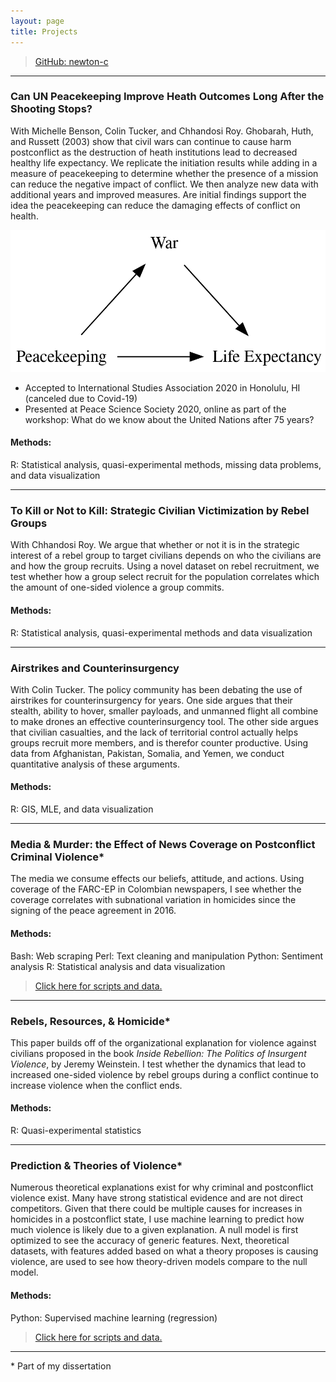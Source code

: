 ```yaml
---
layout: page
title: Projects
---
```


> [GitHub: newton-c](https://github.com/newton-c/)

-------------------------------------------------------------------------------

### Can UN Peacekeeping Improve Heath Outcomes Long After the Shooting Stops?
With Michelle Benson, Colin Tucker, and Chhandosi Roy.
Ghobarah, Huth, and Russett (2003) show that civil wars can continue to cause harm postconflict as the destruction of heath institutions lead to decreased healthy life expectancy. We replicate the initiation results while adding in a measure of peacekeeping to determine whether the presence of a mission can reduce the negative impact of conflict. We then analyze new data with additional years and improved measures. Are initial findings support the idea the peacekeeping can reduce the damaging effects of conflict on health.

![](/assets/pko_dag.png)

- Accepted to International Studies Association 2020 in Honolulu, HI (canceled due to Covid-19)
- Presented at Peace Science Society 2020, online as part of the workshop: What do we know about the United Nations after 75 years?

#### Methods:
R: Statistical analysis, quasi-experimental methods, missing data problems, and data visualization

-------------------------------------------------------------------------------

### To Kill or Not to Kill: Strategic Civilian Victimization by Rebel Groups
With Chhandosi Roy.
We argue that whether or not it is in the strategic interest of a rebel group to target civilians depends on who the civilians are and how the group recruits. Using a novel dataset on rebel recruitment, we test whether how a group select recruit for the population correlates which the amount of one-sided violence a group commits.

#### Methods:
R: Statistical analysis, quasi-experimental methods and data visualization

-------------------------------------------------------------------------------

### Airstrikes and Counterinsurgency
With Colin Tucker.
The policy community has been debating the use of airstrikes for counterinsurgency for years. One side argues that their stealth, ability to hover, smaller payloads, and unmanned flight all combine to make drones an effective counterinsurgency tool. The other side argues that civilian casualties, and the lack of territorial control actually helps groups recruit more members, and is therefor counter productive. Using data from Afghanistan, Pakistan, Somalia, and Yemen, we conduct quantitative analysis of these arguments.

#### Methods:
R: GIS, MLE, and data visualization

-------------------------------------------------------------------------------

### Media & Murder: the Effect of News Coverage on Postconflict Criminal Violence\*
The media we consume effects our beliefs, attitude, and actions. Using coverage of the FARC-EP in Colombian newspapers, I see whether the coverage correlates with subnational variation in homicides since the signing of the peace agreement in 2016.

#### Methods:
Bash: Web scraping
Perl: Text cleaning and manipulation
Python: Sentiment analysis
R: Statistical analysis and data visualization
> [Click here for scripts and data.](https://github.com/newton-c/Dissertation/tree/main/media)

-------------------------------------------------------------------------------

### Rebels, Resources, & Homicide\*
This paper builds off of the organizational explanation for violence against civilians proposed in the book *Inside Rebellion: The Politics of Insurgent Violence*, by Jeremy Weinstein. I test whether the dynamics that lead to increased one-sided violence by rebel groups during a conflict continue to increase violence when the conflict ends.

#### Methods:
R: Quasi-experimental statistics

-------------------------------------------------------------------------------

### Prediction & Theories of Violence\*
Numerous theoretical explanations exist for why criminal and postconflict violence exist. Many have strong statistical evidence and are not direct competitors. Given that there could be multiple causes for increases in homicides in a postconflict state, I use machine learning to predict how much violence is likely due to a given explanation. A null model is first optimized to see the accuracy of generic features. Next, theoretical datasets, with features added based on what a theory proposes is causing violence, are used to see how theory-driven models compare to the null model.

#### Methods:
Python: Supervised machine learning (regression)
> [Click here for scripts and data.](https://github.com/newton-c/Dissertation/tree/main/predict)

-------------------------------------------------------------------------------







\* Part of my dissertation
